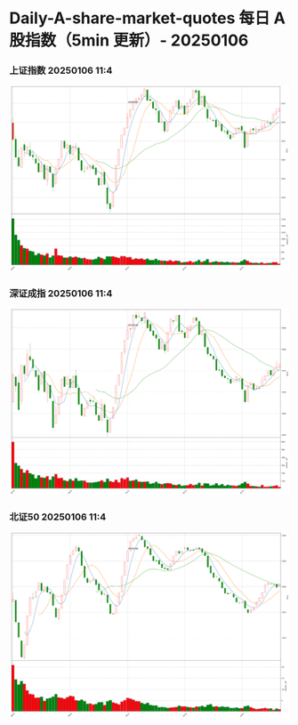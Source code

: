 
# Daily-A-share-market-quotes 每日 A 股指数（5min 更新）- 20250106

### 上证指数 20250106 11:4
![](./fig/2025/1/20250106-sh000001.png)

### 深证成指 20250106 11:4
![](./fig/2025/1/20250106-sz399001.png)

### 北证50 20250106 11:4
![](./fig/2025/1/20250106-bj899050.png)
